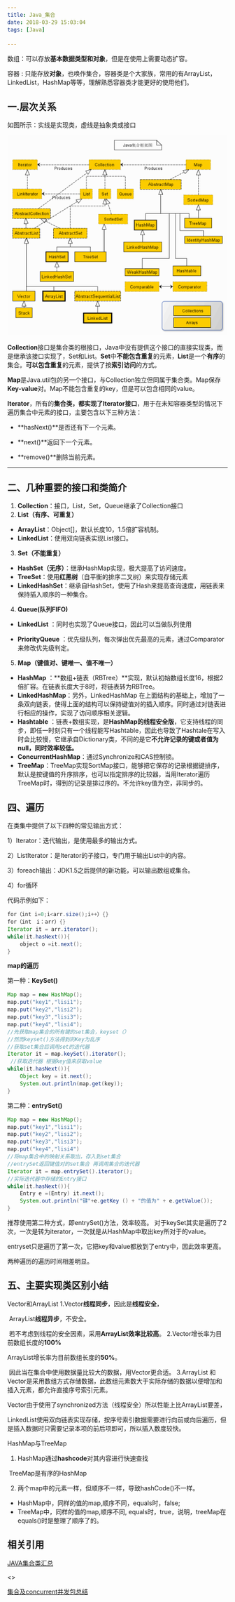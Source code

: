 ```yaml
---
title: Java_集合
date: 2018-03-29 15:03:04
tags: [Java]

---
```


数组：可以存放**基本数据类型和对象**，但是在使用上需要动态扩容。

容器  : 只能存放**对象**，也唤作集合，容器类是个大家族，常用的有ArrayList，LinkedList，HashMap等等，理解熟悉容器类才能更好的使用他们。

<!--more-->

## 一.层次关系

如图所示：实线是实现类，虚线是抽象类或接口

![](Java_集合/Java容器类.png)

**Collection**接口是集合类的根接口，Java中没有提供这个接口的直接实现类，而是继承该接口实现了，Set和List。**Set**中**不能包含重复**的元素，**List**是一个**有序**的集合。**可以包含重复**的元素，提供了按**索引访问**的方式。

**Map**是Java.util包的另一个接口，与Collection独立但同属于集合类。Map保存**Key-value**对。Map不能包含重复的key，但是可以包含相同的value。

**Iterator**，所有的**集合类，都实现了Iterator接口**，用于在未知容器类型的情况下遍历集合中元素的接口，主要包含以下三种方法：

*  **hasNext()**是否还有下一个元素。


*  **next()**返回下一个元素。


* **remove()**删除当前元素。

------



## 二、几种重要的接口和类简介

1. **Collection**：接口，List，Set，Queue继承了Collection接口
2. **List（有序、可重复）**

* **ArrayList**：Object[]，默认长度10，1.5倍扩容机制。
* **LinkedList**：使用双向链表实现List接口。

3. **Set（不能重复）**

* **HashSet（无序）**：继承HashMap实现，极大提高了访问速度。
* **TreeSet**：使用**红黑树**（自平衡的排序二叉树）来实现存储元素
* **LinkedHashSet**：继承自HashSet，使用了Hash来提高查询速度，用链表来保持插入顺序的一种集合。

4. **Queue(队列FIFO)**

* **LinkedList** ：同时也实现了Queue接口，因此可以当做队列使用

- **PriorityQueue** ：优先级队列，每次弹出优先最高的元素，通过Comparator来修改优先级判定。

5. **Map（键值对、键唯一、值不唯一）**

* **HashMap** ：**数组+链表（RBTree）**实现，默认初始数组长度16，根据2倍扩容。在链表长度大于8时，将链表转为RBTree。
* **LinkedHashMap**：另外，LinkedHashMap 在上面结构的基础上，增加了一条双向链表，使得上面的结构可以保持键值对的插入顺序。同时通过对链表进行相应的操作，实现了访问顺序相关逻辑。
* **Hashtable** ：链表+数组实现，是**HashMap的线程安全版**，它支持线程的同步，即任一时刻只有一个线程能写Hashtable，因此也导致了Hashtale在写入时会比较慢，它继承自Dictionary类，不同的是它**不允许记录的键或者值为null，同时效率较低。**
* **ConcurrentHashMap**：通过Synchronize和CAS控制锁。
* **TreeMap**：TreeMap实现SortMap接口，能够把它保存的记录根据键排序，默认是按键值的升序排序，也可以指定排序的比较器，当用Iterator遍历TreeMap时，得到的记录是排过序的。不允许key值为空，非同步的。

## 四、遍历

 在类集中提供了以下四种的常见输出方式：

1）Iterator：迭代输出，是使用最多的输出方式。

2）ListIterator：是Iterator的子接口，专门用于输出List中的内容。

3）foreach输出：JDK1.5之后提供的新功能，可以输出数组或集合。

4）for循环

代码示例如下：

~~~java
for（int i=0;i<arr.size();i++）{}
for（int　i：arr）{}
Iterator it = arr.iterator();
while(it.hasNext()){
    object o =it.next(); 
}
~~~

**map的遍历**

第一种：**KeySet()**

```java
Map map = new HashMap();
map.put("key1","lisi1");
map.put("key2","lisi2");
map.put("key3","lisi3");
map.put("key4","lisi4");  
//先获取map集合的所有键的set集合，keyset（）
//然而keyset()方法得到的Key为乱序
//获取set集合后调用set的迭代器
Iterator it = map.keySet().iterator();
 //获取迭代器 根据key值来获取value
while(it.hasNext()){
	Object key = it.next();
	System.out.println(map.get(key));
}
```

第二种：**entrySet()**

```java
Map map = new HashMap();
map.put("key1","lisi1");
map.put("key2","lisi2");
map.put("key3","lisi3");
map.put("key4","lisi4")
//将map集合中的映射关系取出，存入到set集合
//entrySet返回键值对的set集合 再调用集合的迭代器
Iterator it = map.entrySet().iterator();
//实际迭代器中存储的Entry接口
while(it.hasNext()){
	Entry e =(Entry) it.next();
	System.out.println("键"+e.getKey () + "的值为" + e.getValue());
}
```

推荐使用第二种方式，即entrySet()方法，效率较高。
对于keySet其实是遍历了2次，一次是转为iterator，一次就是从HashMap中取出key所对于的value。

entryset只是遍历了第一次，它把key和value都放到了entry中，因此效率更高。

两种遍历的遍历时间相差明显。

## 五、主要实现类区别小结  

Vector和ArrayList
1.Vector**线程同步**，因此是**线程安全**，

​    ArrayList**线程异步**，不安全。

​    若不考虑到线程的安全因素，采用**ArrayList效率比较高**。
2.Vector增长率为目前数组长度的**100%**

   ArrayList增长率为目前数组长度的**50%**。

​    因此当在集合中使用数据量比较大的数据，用Vector更合适。
3.ArrayList 和Vector是采用数组方式存储数据，此数组元素数大于实际存储的数据以便增加和插入元素，都允许直接序号索引元素。

   Vector由于使用了synchronized方法（线程安全）所以性能上比ArrayList要差，	   	     

   LinkedList使用双向链表实现存储，按序号索引数据需要进行向前或向后遍历，但是插入数据时只需要记录本项的前后项即可，所以插入数度较快。

HashMap与TreeMap

1. HashMap通过**hashcode**对其内容进行快速查找

​       TreeMap是有序的HashMap

2. 两个map中的元素一样，但顺序不一样，导致hashCode()不一样。

* HashMap中，同样的值的map,顺序不同，equals时，false;
* TreeMap中，同样的值的map,顺序不同, equals时，true，说明，treeMap在equals()时是整理了顺序了的。

## 相关引用

[JAVA集合类汇总](https://www.cnblogs.com/leeplogs/p/5891861.html)

<<Thinking In Java>>

[集合及concurrent并发包总结](https://my.oschina.net/zhupanxin/blog/269037)

